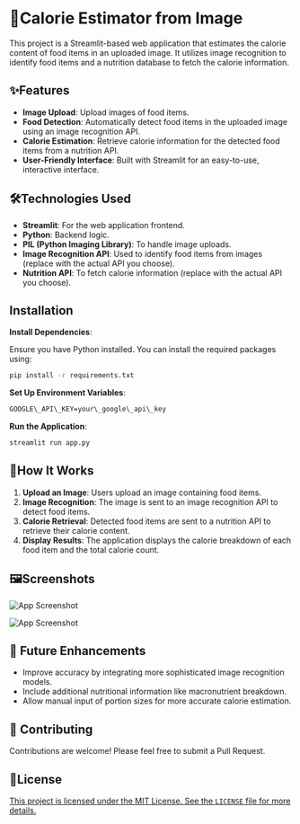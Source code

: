 # 🍲Calorie Estimator from Image

This project is a Streamlit-based web application that estimates the calorie content of food items in an uploaded image. It utilizes image recognition to identify food items and a nutrition database to fetch the calorie information.

## ✨Features

- **Image Upload**: Upload images of food items.
- **Food Detection**: Automatically detect food items in the uploaded image using an image recognition API.
- **Calorie Estimation**: Retrieve calorie information for the detected food items from a nutrition API.
- **User-Friendly Interface**: Built with Streamlit for an easy-to-use, interactive interface.

##  🛠️Technologies Used

- **Streamlit**: For the web application frontend.
- **Python**: Backend logic.
- **PIL (Python Imaging Library)**: To handle image uploads.
- **Image Recognition API**: Used to identify food items from images (replace with the actual API you choose).
- **Nutrition API**: To fetch calorie information (replace with the actual API you choose).

## Installation
**Install Dependencies**:
   
   Ensure you have Python installed. You can install the required packages using:


```bash
pip install -r requirements.txt
```

**Set Up Environment Variables**:

```bash
GOOGLE\_API\_KEY=your\_google\_api\_key
```

**Run the Application**:
```bash
streamlit run app.py
```


## 🧐How It Works

1. **Upload an Image**: Users upload an image containing food items.
2. **Image Recognition**: The image is sent to an image recognition API to detect food items.
3. **Calorie Retrieval**: Detected food items are sent to a nutrition API to retrieve their calorie content.
4. **Display Results**: The application displays the calorie breakdown of each food item and the total calorie count.

## 🖼️Screenshots

![App Screenshot](https://i.ibb.co/17ffxBg/Screenshot-2025-01-06-193939.png[/img][/url])

![App Screenshot](https://i.ibb.co/74xbZkf/Screenshot-2025-01-06-193956.png[/img][/url])

## 🌟 Future Enhancements

- Improve accuracy by integrating more sophisticated image recognition models.
- Include additional nutritional information like macronutrient breakdown.
- Allow manual input of portion sizes for more accurate calorie estimation.

## 🤝 Contributing

Contributions are welcome! Please feel free to submit a Pull Request.


## 📜License

[This project is licensed under the MIT License. See the `LICENSE` file for more details.](https://github.com/sumitx99/Calories-Estimator/blob/main/LICENSE)

